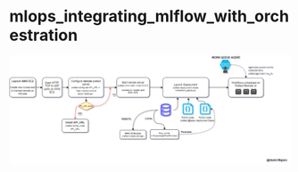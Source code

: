 # mlops_integrating_mlflow_with_orchestration

![alt text](orchestration_with_prefect2.0b5/Flow_Diagram_AM_W3.png)
